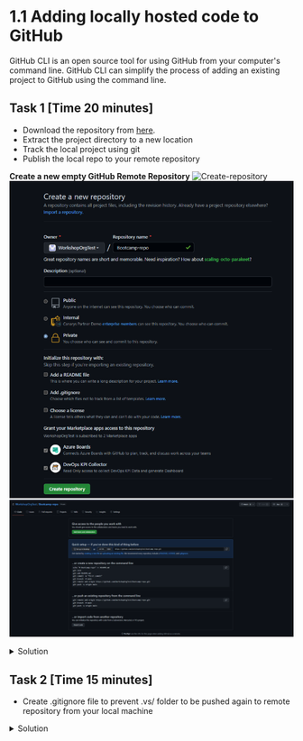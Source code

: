 # 1.1 Adding locally hosted code to GitHub

GitHub CLI is an open source tool for using GitHub from your computer's command line. GitHub CLI can simplify the process of adding an existing project to GitHub using the command line.

## Task 1 [Time 20 minutes]

- Download the repository from [here](https://github.com/WorkshopOrgTest/labs/releases/download/1.0/dotnetrepo.zip). 
- Extract the project directory to a new location
- Track the local project using git
- Publish the local repo to your remote repository

**Create a new empty GitHub Remote Repository**
  ![Create-repository](../images/crete-new-repository.PNG)
  ![Add-repository-name](../images/add-repository-name.PNG)
  ![Created-repository](../images/repo-page.PNG)
  
<details>
    <summary>Solution</summary>
    
  ```shell
  $ git init -b main
  $ git add . && git commit -m "initial commit"
  $ git remote add origin <REMOTE_URL>
  $ git push -u origin main  
  ```

![Published-repo](../images/pushed-repo.PNG)
  
> NOTE: In case you had already initialized your repo over on GitHub, you can force the code into the repo by adding `-f`. **This will overwrite your repository and its contents!**
> 
> ```shell
> $ git push --mirror -f 
> ```
  
  </details>

 ## Task 2 [Time 15 minutes]
 
  - Create .gitignore file to prevent .vs/ folder to be pushed again to remote repository from your local machine

  <details>
    <summary>Solution</summary>
    
  ```shell
  $ vim .gitignore  # Add **.vs/** to the first line
  $ git rm -r --cached .vs/
  $ git commit -m "Ignoring Files" 
  $ git push
  ```
